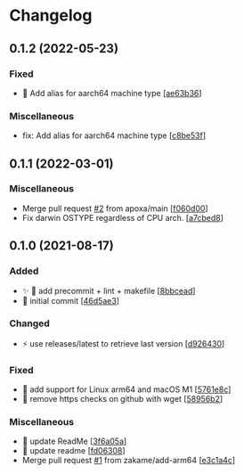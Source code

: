 # Changelog

<a name="0.1.2"></a>
## 0.1.2 (2022-05-23)

### Fixed

- 🐛 Add alias for aarch64 machine type [[ae63b36](https://github.com/ptavares/zsh-direnv/commit/ae63b36bd1585bb81d8956d323c8e5837caa1efe)]

### Miscellaneous

-  fix: Add alias for aarch64 machine type [[c8be53f](https://github.com/ptavares/zsh-direnv/commit/c8be53fdd42b3f5f22cc26b315e766759940d8f2)]


<a name="0.1.1"></a>
## 0.1.1 (2022-03-01)

### Miscellaneous

-  Merge pull request [#2](https://github.com/ptavares/zsh-direnv/issues/2) from apoxa/main [[f060d00](https://github.com/ptavares/zsh-direnv/commit/f060d0043303582319d43d7e8b6ffa22ddf357ba)]
-  Fix darwin OSTYPE regardless of CPU arch. [[a7cbed8](https://github.com/ptavares/zsh-direnv/commit/a7cbed8bae562e47acbd9237f6b245dcc964ea9d)]


<a name="0.1.0"></a>
## 0.1.0 (2021-08-17)

### Added

- ✨ 🎨 add precommit + lint + makefile [[8bbcead](https://github.com/ptavares/zsh-direnv/commit/8bbceadd1b8c36ebb1eb720d874a5cb188799594)]
- 🎉 initial commit [[46d5ae3](https://github.com/ptavares/zsh-direnv/commit/46d5ae341ff3ede2238d299c3086020428570c5f)]

### Changed

- ⚡ use releases/latest to retrieve last version [[d926430](https://github.com/ptavares/zsh-direnv/commit/d926430b2f6cb30b27fd56d187b035359f61ccd6)]

### Fixed

- 🍎 add support for Linux arm64 and macOS M1 [[5761e8c](https://github.com/ptavares/zsh-direnv/commit/5761e8c24c712d49d455ab6f356ce2082873f9d0)]
- 🐛 remove https checks on github with wget [[58956b2](https://github.com/ptavares/zsh-direnv/commit/58956b298cdab9f55a4dd9ba175bcaf62122d43f)]

### Miscellaneous

- 📝 update ReadMe [[3f6a05a](https://github.com/ptavares/zsh-direnv/commit/3f6a05a7c5b65fb278dc9e110e75decc4ef2360a)]
- 📝 update readme [[fd06308](https://github.com/ptavares/zsh-direnv/commit/fd063085d91f13200f7022cd3c6b6a0d54026629)]
-  Merge pull request [#1](https://github.com/ptavares/zsh-direnv/issues/1) from zakame/add-arm64 [[e3c1a4c](https://github.com/ptavares/zsh-direnv/commit/e3c1a4c92a714a8398935b26a2cede1709422056)]


